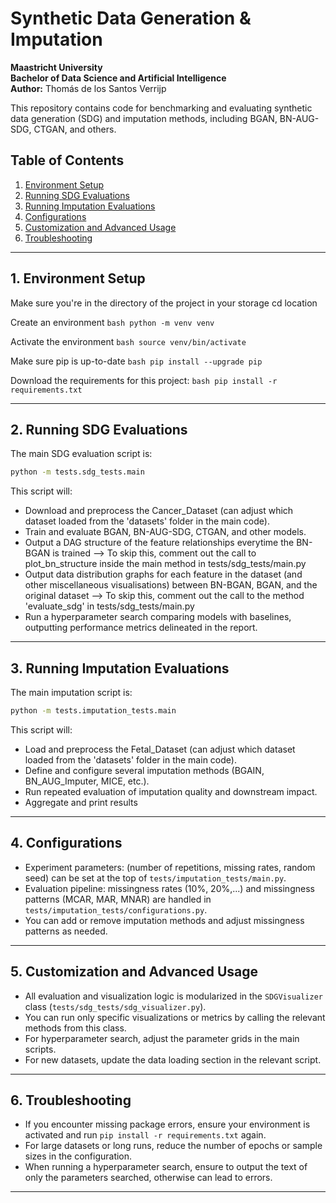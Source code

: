 # Synthetic Data Generation & Imputation  
**Maastricht University**  
**Bachelor of Data Science and Artificial Intelligence**  
**Author:** Thomás de los Santos Verrijp

This repository contains code for benchmarking and evaluating synthetic data generation (SDG) and imputation methods, including BGAN, BN-AUG-SDG, CTGAN, and others.

## Table of Contents
1. [Environment Setup](#environment-setup)  
2. [Running SDG Evaluations](#running-sdg-evaluations)  
3. [Running Imputation Evaluations](#running-imputation-evaluations)  
4. [Configurations](#configurations)  
5. [Customization and Advanced Usage](#customization-and-advanced-usage)  
6. [Troubleshooting](#troubleshooting)

---

## 1. Environment Setup

  Make sure you're in the directory of the project in your storage
    cd location
  
  Create an environment
    ```bash
    python -m venv venv
    ```
  
  Activate the environment
    ```bash
    source venv/bin/activate
    ```
  
  Make sure pip is up-to-date
    ```bash
    pip install --upgrade pip
    ```
  
  Download the requirements for this project:
    ```bash
    pip install -r requirements.txt
    ```

---
  
## 2. Running SDG Evaluations

  The main SDG evaluation script is:

  ```bash
  python -m tests.sdg_tests.main
  ```

  This script will:
  - Download and preprocess the Cancer_Dataset (can adjust which dataset loaded from the 'datasets' folder in the main code).
  - Train and evaluate BGAN, BN-AUG-SDG, CTGAN, and other models.
  - Output a DAG structure of the feature relationships everytime the BN-BGAN is trained
    --> To skip this, comment out the call to plot_bn_structure inside the main method in tests/sdg_tests/main.py
  - Output data distribution graphs for each feature in the dataset (and other miscellaneous visualisations) between BN-BGAN, BGAN, and the original dataset
    --> To skip this, comment out the call to the method 'evaluate_sdg' in tests/sdg_tests/main.py
  - Run a hyperparameter search comparing models with baselines, outputting performance metrics delineated in the report.

---

## 3. Running Imputation Evaluations

  The main imputation script is:

  ```bash
  python -m tests.imputation_tests.main
  ```

  This script will:
  - Load and preprocess the Fetal_Dataset (can adjust which dataset loaded from the 'datasets' folder in the main code).
  - Define and configure several imputation methods (BGAIN, BN_AUG_Imputer, MICE, etc.).
  - Run repeated evaluation of imputation quality and downstream impact.
  - Aggregate and print results

---
   
## 4. Configurations
  - Experiment parameters: (number of repetitions, missing rates, random seed) can be set at the top of `tests/imputation_tests/main.py`.
  - Evaluation pipeline: missingness rates (10%, 20%,...) and missingness patterns (MCAR, MAR, MNAR) are handled in `tests/imputation_tests/configurations.py`.
  - You can add or remove imputation methods and adjust missingness patterns as needed.

---
  
## 5. Customization and Advanced Usage
  - All evaluation and visualization logic is modularized in the `SDGVisualizer` class (`tests/sdg_tests/sdg_visualizer.py`).
  - You can run only specific visualizations or metrics by calling the relevant methods from this class.
  - For hyperparameter search, adjust the parameter grids in the main scripts.
  - For new datasets, update the data loading section in the relevant script.

---

## 6. Troubleshooting
  - If you encounter missing package errors, ensure your environment is activated and run `pip install -r requirements.txt` again.
  - For large datasets or long runs, reduce the number of epochs or sample sizes in the configuration.
  - When running a hyperparameter search, ensure to output the text of only the parameters searched, otherwise can lead to errors.

---





